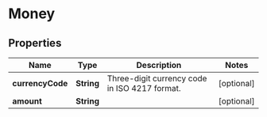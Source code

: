 
# Money

## Properties
Name | Type | Description | Notes
------------ | ------------- | ------------- | -------------
**currencyCode** | **String** | Three-digit currency code in ISO 4217 format. |  [optional]
**amount** | **String** |  |  [optional]



